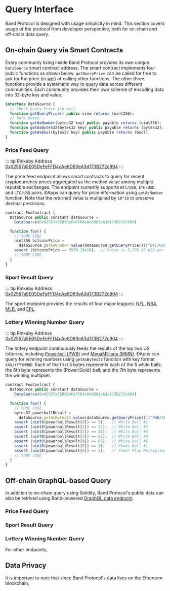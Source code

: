 # Query Interface

Band Protocol is designed with usage simplicity in mind. This section covers usage of the protocol from developer perspective, both for on-chain and off-chain data query.

## On-chain Query via Smart Contracts

Every community living inside Band Protocol provides its own unique `DataSource` smart contract address. The smart contract implements four public functions as shown below. `getQueryPrice` can be called for free to ask for the price (in [wei](http://ethdocs.org/en/latest/ether.html)) of calling other functions. The other three functions provide a systematic way to query data across different communities. Each community provides their own scheme of encoding data into 32-byte key and value.

```typescript
interface DataSource {
  // Check Query Price (in wei)
  function getQueryPrice() public view returns (uint256);
  // Data Query
  function getAsNumber(bytes32 key) public payable returns (uint256);
  function getAsBytes32(bytes32 key) public payable returns (bytes32);
  function getAsBool(bytes32 key) public payable returns (bool);
}
```

### Price Feed Query

::: tip Rinkeby Address
[0x02557a5E05DeFeFFD4cAe6D83eA3d173B272c904](https://rinkeby.etherscan.io/address/0x02557a5e05defeffd4cae6d83ea3d173b272c904)
:::

The price feed endpoint allows smart contracts to query for recent cryptocurrency prices aggregated as the median value among multiple reputable exchanges. The endpoint currently supports `BTC/USD`, `ETH/USD`, and `LTC/USD` pairs. ÐApps can query for price information using `getAsNumber` function. Note that the returned value is multiplied by `10^18` to preserve decimal precisions.

```typescript
contract FooContract {
  DataSource public constant dataSource =
    DataSource(0x02557a5E05DeFeFFD4cAe6D83eA3d173B272c904)

  function foo() {
    // SOME CODE
    uint256 bitcoinPrice =
      dataSource.getAsNumber.value(dataSource.getQueryPrice())("BTC/USD");
    assert (bitcoinPrice == 5579.13e18);  // Price is 5,579.13 USD per Bitcoin
    // SOME CODE
  }
}
```

### Sport Result Query

::: tip Rinkeby Address
[0x02557a5E05DeFeFFD4cAe6D83eA3d173B272c904](https://rinkeby.etherscan.io/address/0x02557a5e05defeffd4cae6d83ea3d173b272c904)
:::

The sport endpoint provides the results of four major leagues: [NFL](https://www.nfl.com), [NBA](https://www.nba.com/), [MLB](https://www.mlb.com/), and [EPL](https://www.premierleague.com/).

### Lottery Winning Number Query

::: tip Rinkeby Address
[0x02557a5E05DeFeFFD4cAe6D83eA3d173B272c904](https://rinkeby.etherscan.io/address/0x02557a5e05defeffd4cae6d83ea3d173b272c904)
:::

The lottery endpoint continuously feeds the results of the top two US lotteries, including [Powerball (PWB)](https://www.powerball.com) and [MegaMillions (MMN)](https://www.megamillions.com/). ÐApps can query for winning numbers using `getAsBytes32` function with key format `XXX/YYYYMMDD`. Each of the first 5 bytes represents each of the 5 white balls; the 6th byte represents the {Power|Gold} ball; and the 7th byte represents the winning multiplier.

```typescript
contract FooContract {
  DataSource public constant dataSource =
    DataSource(0x02557a5E05DeFeFFD4cAe6D83eA3d173B272c904)

  function foo() {
    // SOME CODE
    bytes32 powerballResult =
      dataSource.getAsBytes32.value(dataSource.getQueryPrice())("PWB/20190420");
    assert (uint8(powerballResult[0]) == 3);   // White Ball #1
    assert (uint8(powerballResult[1]) == 27);  // White Ball #2
    assert (uint8(powerballResult[2]) == 30);  // White Ball #3
    assert (uint8(powerballResult[3]) == 63);  // White Ball #4
    assert (uint8(powerballResult[4]) == 65);  // White Ball #5
    assert (uint8(powerballResult[5]) == 1);   // Power Ball #1
    assert (uint8(powerballResult[6]) == 3);   // Power Play Multiplier
    // SOME CODE
  }
}
```

## Off-chain GraphQL-based Query

In addition to on-chain query using Solidity, Band Protocol's public data can also be retrived using Band-powered [GraphQL data endpoint](https://graphql.bandprotocol.com/graphiql).

### Price Feed Query

### Sport Result Query

### Lottery Winning Number Query

For other endpoints,

## Data Privacy

It is important to note that since Band Protocol's data lives on the Ethereum blockchain,
